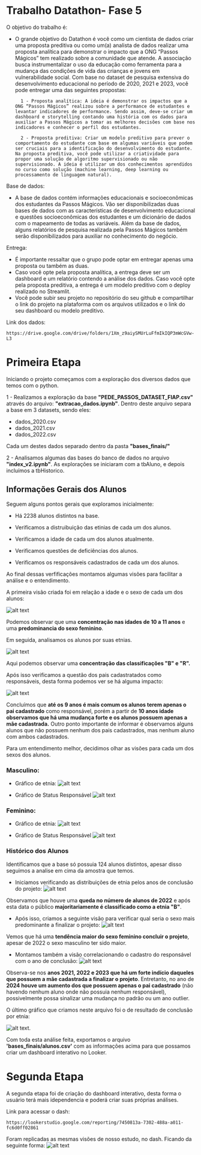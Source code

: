 # Trabalho Datathon- Fase 5

O objetivo do trabalho é: 

- O grande objetivo do Datathon é você como um cientista de dados criar uma proposta preditiva ou como um(a) analista de dados realizar uma proposta analítica para demonstrar o impacto que a ONG “Passos Mágicos” tem realizado sobre a comunidade que atende. A associação busca instrumentalizar o uso da educação como ferramenta para a mudança das condições de vida das crianças e jovens em vulnerabilidade social. Com base no dataset de pesquisa extensiva do desenvolvimento educacional no período de 2020, 2021 e 2023, você pode entregar uma das seguintes propostas:

        1 - Proposta analítica: A ideia é demonstrar os impactos que a ONG “Passos Mágicos” realizou sobre a performance de estudantes e levantar indicadores de performance. Sendo assim, deve-se criar um dashboard e storytelling contando uma história com os dados para auxiliar a Passos Mágicos a tomar as melhores decisões com base nos indicadores e conhecer o perfil dos estudantes.
        
        2 - Proposta preditiva: Criar um modelo preditivo para prever o comportamento do estudante com base em algumas variáveis que podem ser cruciais para a identificação do desenvolvimento do estudante. Na proposta preditiva, você pode utilizar a criatividade para propor uma solução de algoritmo supervisionado ou não supervisionado. A ideia é utilizar um dos conhecimentos aprendidos no curso como solução (machine learning, deep learning ou processamento de linguagem natural).

Base de dados:

- A base de dados contém informações educacionais e socioeconômicas dos estudantes da Passos Mágicos. Vão ser disponibilizadas duas bases de dados com as características de desenvolvimento educacional e questões socioeconômicas dos estudantes e um dicionário de dados com o mapeamento de todas as variáveis. Além da base de dados, alguns relatórios de pesquisa realizada pela Passos Mágicos também serão disponibilizados para auxiliar no conhecimento do negócio.

Entrega:
- É importante ressaltar que o grupo pode optar em entregar apenas uma proposta ou também as duas.
- Caso você opte pela proposta analítica, a entrega deve ser um dashboard e um relatório contendo a análise dos dados. Caso você opte pela proposta preditiva, a entrega é um modelo preditivo com o deploy realizado no Streamlit.
- Você pode subir seu projeto no repositório do seu github e compartilhar o link do projeto na plataforma com os arquivos utilizados e o link do seu dashboard ou modelo preditivo.

Link dos dados:

    https://drive.google.com/drive/folders/1Xm_z9aiySMUrLuFfmIkIQP3mWcGVw-L3

# Primeira Etapa

Iniciando o projeto começamos com a exploração dos diversos dados que temos com o python.

1 - Realizamos a exploração da base <b>"PEDE_PASSOS_DATASET_FIAP.csv"</b> através do arquivo: <b>"extracao_dados.ipynb"</b>. Dentro deste arquivo separa a base em 3 datasets, sendo eles:

- dados_2020.csv
- dados_2021.csv
- dados_2022.csv

Cada um destes dados separado dentro da pasta <b>"bases_finais/"</b>

2 - Analisamos algumas das bases do banco de dados no arquivo <b>"index_v2.ipynb"</b>. As explorações se iniciaram com a tbAluno, e depois incluímos a tbHistorico.

## Informações Gerais dos Alunos

Seguem alguns pontos gerais que exploramos inicialmente:

- Há 2238 alunos distintos na base.

- Verificamos a distruibuição das etinias de cada um dos alunos.

- Verificamos a idade de cada um dos alunos atualmente.

- Verificamos questões de deficiências dos alunos.

- Verificamos os responsáveis cadastrados de cada um dos alunos.

Ao final dessas verfificações montamos algumas visões para facilitar a análise e o entendimento. 

A primeira visão criada foi em relação a idade e o sexo de cada um dos alunos:

![alt text](imagens/grafico_distribuição_idade_sexo.png)

Podemos observar que uma <b>concentração nas idades de 10 a 11 anos</b> e uma <b>predominancia do sexo feminino</b>.

Em seguida, analisamos os alunos por suas etnias.

![alt text](imagens/grafico_distribuicao_idade_etnia.png)

Aqui podemos observar uma <b>concentração das classificações "B" e "R".</b>

Após isso verificamos a questão dos pais cadastratados como responsáveis, desta forma podemos ver se há alguma impacto:

![alt text](imagens/grafico_distribuicao_idade_status_responsavel.png)

Concluímos que <b>até os 9 anos é mais comum os alunos terem apenas o pai cadastrado</b> como responsável, porém a partir de <b>10 anos idade observamos que há uma mudança forte e os alunos possuem apenas a mãe cadastrada.</b> Outro ponto importante de informar é observamos alguns alunos que não possuem nenhum dos pais cadastrados, mas nenhum aluno com ambos cadastrados.

Para um entendimento melhor, decidimos olhar as visões para cada um dos sexos dos alunos.

### Masculino:

- Gráfico de etnia:
![alt text](imagens/grafico_distribuicao_idade_etnia_masculino.png)

- Gráfico de Status Responsável
![alt text](imagens/grafico_distribuicao_idade_status_responsavel_masculino.png)

### Feminino:

- Gráfico de etnia:
![alt text](imagens/grafico_distribuicao_idade_etnia_feminino.png)

- Gráfico de Status Responsável
![alt text](imagens/grafico_distribuicao_idade_status_responsavel_feminino.png)

### Histórico dos Alunos

Identificamos que a base só possuia 124 alunos distintos, apesar disso seguimos a analise em cima da amostra que temos.

- Iniciamos verificando as distribuições de etnia pelos anos de conclusão do projeto:
![alt text](imagens/ano_conclusao_raca.png)

Observamos que houve uma <b>queda no número de alunos de 2022</b> e após esta data o público <b>majoritariamente é classificado como a etnia "B"</b>.

- Após isso, criamos a seguinte visão para verificar qual seria o sexo mais predominante a finalizar o projeto:
![alt text](imagens/ano_conclusao_sexo.png)

Vemos que há uma <b>tendência maior do sexo feminino concluir o projeto</b>, apesar de 2022 o sexo masculino ter sido maior.

- Montamos também a visão correlacionando o cadastro do responsável com o ano de conclusão:
![alt text](imagens/ano_conclusao_status_responsavel.png)

Observa-se nos <b>anos 2021, 2022 e 2023 que há um forte indício daqueles que possuem a mãe cadastrada a finalizar o projeto</b>. Entretanto, no ano de <b>2024 houve um aumento dos que possuem apenas o pai cadastrado</b> (não havendo nenhum aluno onde não possuia nenhum responsável), possivelmente possa sinalizar uma mudança no padrão ou um ano outlier.

O último gráfico que criamos neste arquivo foi o de resultado de conclusão por etnia:

![alt text](imagens/resultado_final_raca.png).

Com toda esta análise feita, exportamos o arquivo <b>'bases_finais/alunos.csv'</b> com as informações acima para que possamos criar um dashboard interativo no Looker. 

# Segunda Etapa

A segunda etapa foi de criação do dashboard interativo, desta forma o usuário terá mais idependencia e poderá criar suas próprias análises.

Link para acessar o dash:

    https://lookerstudio.google.com/reporting/7450813a-7302-488a-a011-fc6d0ff02861

Foram replicadas as mesmas visões de nosso estudo, no dash. Ficando da seguinte forma:
![alt text](imagens/dash_looker_pag1.png)
